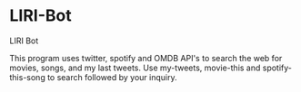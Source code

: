# LIRI-Bot
LIRI Bot

This program uses twitter, spotify and OMDB API's to search the web for movies, songs, and my last tweets. Use my-tweets, movie-this and spotify-this-song to search followed by your inquiry.
